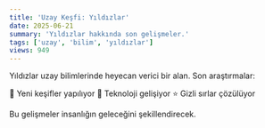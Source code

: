 ```yaml
---
title: 'Uzay Keşfi: Yıldızlar'
date: 2025-06-21
summary: 'Yıldızlar hakkında son gelişmeler.'
tags: ['uzay', 'bilim', 'yıldızlar']
views: 949
---
```


Yıldızlar uzay bilimlerinde heyecan verici bir alan. Son araştırmalar:

🚀 Yeni keşifler yapılıyor
🌌 Teknoloji gelişiyor
⭐ Gizli sırlar çözülüyor

Bu gelişmeler insanlığın geleceğini şekillendirecek.